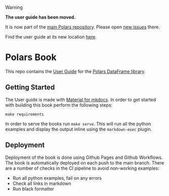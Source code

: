 > [!WARNING]
>
> **The user guide has been moved.**
>
> It is now part of the [main Polars repository](https://github.com/pola-rs/polars).
> Please open [new issues](https://github.com/pola-rs/polars/issues/new?assignees=&labels=documentation&projects=&template=documentation.yml) there.
>
> Find the user guide at its new location [here](https://pola-rs.github.io/polars/).

# Polars Book

This repo contains the [User Guide](https://pola-rs.github.io/polars-book/user-guide/index.html) for the [Polars DataFrame library](https://github.com/pola-rs/polars).

## Getting Started

The User guide is made with [Material for mkdocs](https://squidfunk.github.io/mkdocs-material/). In order to get started with building this book perform the following steps:

```shell
make requirements
```

In order to serve the books run `make serve`. This will run all the python examples and display the output inline using the `markdown-exec` plugin.

## Deployment

Deployment of the book is done using Github Pages and Github Workflows. The book is automatically deployed on each push to the main branch. There are a number of checks in the CI pipeline to avoid non-working examples:

- Run all python examples, fail on any errors
- Check all links in markdown
- Run black formatter
